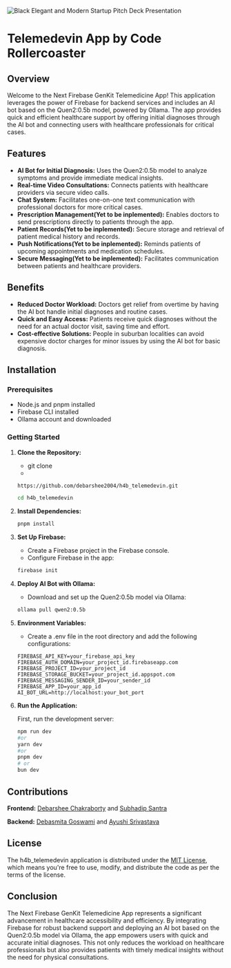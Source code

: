 ![Black Elegant and Modern Startup Pitch Deck Presentation](https://github.com/debarshee2004/h4b_telemedevin/assets/129538241/85aca4e8-ca2b-48f6-a6ae-1afe99e03662)
# Telemedevin App by Code Rollercoaster

## Overview

Welcome to the Next Firebase GenKit Telemedicine App! This application leverages the power of Firebase for backend services and includes an AI bot based on the Quen2:0.5b model, powered by Ollama. The app provides quick and efficient healthcare support by offering initial diagnoses through the AI bot and connecting users with healthcare professionals for critical cases.

## Features

- **AI Bot for Initial Diagnosis:** Uses the Quen2:0.5b model to analyze symptoms and provide immediate medical insights.
- **Real-time Video Consultations:** Connects patients with healthcare providers via secure video calls.
- **Chat System:** Facilitates one-on-one text communication with professional doctors for more critical cases.
- **Prescription Management(Yet to be inplemented):** Enables doctors to send prescriptions directly to patients through the app.
- **Patient Records(Yet to be inplemented):** Secure storage and retrieval of patient medical history and records.
- **Push Notifications(Yet to be inplemented):** Reminds patients of upcoming appointments and medication schedules.
- **Secure Messaging(Yet to be inplemented):** Facilitates communication between patients and healthcare providers.

## Benefits

- **Reduced Doctor Workload:** Doctors get relief from overtime by having the AI bot handle initial diagnoses and routine cases.
- **Quick and Easy Access:** Patients receive quick diagnoses without the need for an actual doctor visit, saving time and effort.
- **Cost-effective Solutions:** People in suburban localities can avoid expensive doctor charges for minor issues by using the AI bot for basic diagnosis.

## Installation

### Prerequisites

- Node.js and pnpm installed
- Firebase CLI installed
- Ollama account and downloaded

### Getting Started

1. **Clone the Repository:**
    - git clone
    - 
    ```bash
    https://github.com/debarshee2004/h4b_telemedevin.git
    ```
    ```bash
    cd h4b_telemedevin
    ```

2. **Install Dependencies:**
    ```bash
    pnpm install
    ```
3. **Set Up Firebase:**

    - Create a Firebase project in the Firebase console.
    - Configure Firebase in the app:
    ```bash
    firebase init
    ```
4. **Deploy AI Bot with Ollama:**

    - Download and set up the Quen2:0.5b model via Ollama:
    ```bash
    ollama pull qwen2:0.5b
    ```
5. **Environment Variables:**

    - Create a .env file in the root directory and add the following configurations:
    ```env
    FIREBASE_API_KEY=your_firebase_api_key
    FIREBASE_AUTH_DOMAIN=your_project_id.firebaseapp.com
    FIREBASE_PROJECT_ID=your_project_id
    FIREBASE_STORAGE_BUCKET=your_project_id.appspot.com
    FIREBASE_MESSAGING_SENDER_ID=your_sender_id
    FIREBASE_APP_ID=your_app_id
    AI_BOT_URL=http://localhost:your_bot_port
    ```

6. **Run the Application:**

    First, run the development server:
    ```bash
    npm run dev
    #or
    yarn dev
    #or
    pnpm dev
    # or
    bun dev
    ```

##  Contributions
**Frontend:**  [Debarshee Chakraborty](https://github.com/debarshee2004) and [Subhadip Santra](https://github.com/Subhadip05Santra)

**Backend:** [Debasmita Goswami](https://github.com/Debasmita-Goswami) and [Ayushi Srivastava](https://github.com/AyushiSrivastava11)

## License
The h4b_telemedevin application is distributed under the [MIT License](./LICENSE), which means you're free to use, modify, and distribute the code as per the terms of the license.

## Conclusion
The Next Firebase GenKit Telemedicine App represents a significant advancement in healthcare accessibility and efficiency. By integrating Firebase for robust backend support and deploying an AI bot based on the Quen2:0.5b model via Ollama, the app empowers users with quick and accurate initial diagnoses. This not only reduces the workload on healthcare professionals but also provides patients with timely medical insights without the need for physical consultations.
